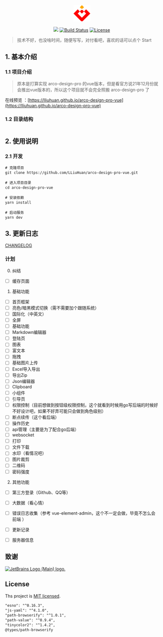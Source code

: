 
<p align="center">
  <img width="55" src="./src/assets/images/logo.png" alt="LOGO" />
</p>

<p align="center">
<a href="https://www.oscs1024.com/project/oscs/LLiuHuan/arco-design-pro-vue?ref=badge_small" alt="OSCS Status"><img src="https://www.oscs1024.com/platform/badge/LLiuHuan/arco-design-pro-vue.svg?size=small"/></a>
  <a href="https://github.com/LLiuHuan/arco-design-pro-vue"><img src="https://img.shields.io/circleci/project/github/vuejs/vue/dev.svg?sanitize=true" alt="Build Status"></a>
  <a href="https://github.com/LLiuHuan/arco-design-pro-vue/blob/master/LICENSE"><img src="https://img.shields.io/npm/l/vue.svg?sanitize=true" alt="License"></a>
</p>


> 技术不好，也没啥时间，随便写写，对付看吧，喜欢的话可以点个 Start

## 1. 基本介绍

### 1.1 项目介绍

> 原本是打算实现 arco-design-pro 的vue版本，但是看官方说21年12月份就会推出vue版本的，所以这个项目就不会完全照搬 arco-design-pro 了

在线预览
：[https://lliuhuan.github.io/arco-design-pro-vue](https://lliuhuan.github.io/arco-design-pro-vue)  

### 1.2 目录结构
```
```

## 2. 使用说明

### 2.1 开发

```
# 克隆项目
git clone https://github.com/LLiuHuan/arco-design-pro-vue.git

# 进入项目目录
cd arco-design-pro-vue

# 安装依赖
yarn install

# 启动服务
yarn dev
```

## 3. 更新日志

[CHANGELOG](CHANGELOG.md)

### 计划

0. 纠结

- [ ] 缓存页面

1. 基础功能

- [ ] 首页框架
- [ ] 亮色/暗黑模式切换（需不需要加个跟随系统）
- [ ] 国际化（中英文）
- [ ] 全屏
- [ ] 基础功能
- [ ] Markdown编辑器
- [ ] 登陆页
- [ ] 图表
- [ ] 富文本
- [ ] 拖拽
- [ ] 基础图片上传
- [ ] Excel导入导出
- [ ] 导出Zip
- [ ] Json编辑器
- [ ] Clipboard
- [ ] 小组件
- [ ] 引导页
- [ ] 权限控制（目前想做到按钮级权限控制，这个就看到时候用go写后端的时候好不好设计吧，如果不好弄可能只会做到角色级别）
- [ ] 断点续传（这个看后端）
- [ ] 操作历史
- [ ] api管理（主要是为了配合go后端）
- [ ] websocket
- [ ] 打印
- [ ] 文件下载
- [ ] 水印（看情况吧）
- [ ] 图片裁剪
- [ ] 二维码
- [ ] 密码强度

2. 其他功能

- [ ] 第三方登录（Github、QQ等）
- [ ] 大数据（看心情）
- [ ] 错误日志收集（参考 vue-element-admin，这个不一定会做，毕竟不怎么会前端 ）
- [ ] 更新记录
- [ ] 服务器信息


##  致谢

<a title="jetbrains" href="https://www.jetbrains.com/" target="_blank">
  <img style="width: 50px" src="https://resources.jetbrains.com/storage/products/company/brand/logos/jb_beam.png" alt="JetBrains Logo (Main) logo.">
</a>



## License

Ths project is [MIT licensed](https://github.com/LLiuHuan/arco-design-pro-vue/blob/master/LICENSE).


```
"esno": "^0.16.3",
"js-yaml": "^4.1.0",
"path-browserify": "^1.0.1",
"path-value": "^0.9.4",
"tinycolor2": "^1.4.2",
@types/path-browserify
```
